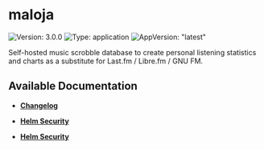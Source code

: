 # maloja

![Version: 3.0.0](https://img.shields.io/badge/Version-3.0.0-informational?style=flat-square) ![Type: application](https://img.shields.io/badge/Type-application-informational?style=flat-square) ![AppVersion: "latest"](https://img.shields.io/badge/AppVersion-"latest"-informational?style=flat-square)

Self-hosted music scrobble database to create personal listening statistics and charts as a substitute for Last.fm / Libre.fm / GNU FM.

## Available Documentation

- [**Changelog**](CHANGELOG)

- [**Helm Security**](container-security)

- [**Helm Security**](helm-security)

